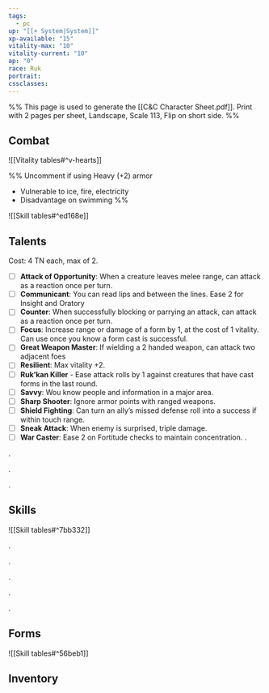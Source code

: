 ```yaml
---
tags:
  - pc
up: "[[+ System|System]]"
xp-available: "15"
vitality-max: "10"
vitality-current: "10"
ap: "0"
race: Ruk
portrait: 
cssclasses: 
---
```

%% This page is used to generate the [[C&C Character Sheet.pdf]]. Print with 2 pages per sheet, Landscape, Scale 113, Flip on short side. %% 

## Combat

![[Vitality tables#^v-hearts]]

%%
Uncomment if using Heavy (+2) armor 
- Vulnerable to ice, fire, electricity
- Disadvantage on swimming
%%

![[Skill tables#^ed168e]] 

## Talents

Cost: 4 TN each, max of 2. 

- [ ] **Attack of Opportunity**: When a creature leaves melee range, can attack as a reaction once per turn.
- [ ] **Communicant**: You can read lips and between the lines. Ease 2 for Insight and Oratory
- [ ] **Counter**: When successfully blocking or parrying an attack, can attack as a reaction once per turn.
- [ ] **Focus**: Increase range or damage of a form by 1, at the cost of 1 vitality. Can use once you know a form cast is successful.
- [ ] **Great Weapon Master**: If wielding a 2 handed weapon, can attack two adjacent foes
- [ ] **Resilient**: Max vitality +2.
- [ ] **Ruk’kan Killer** - Ease attack rolls by 1 against creatures that have cast forms in the last round.
- [ ] **Savvy**: Wou know people and information in a major area.
- [ ] **Sharp Shooter**: Ignore armor points with ranged weapons. 
- [ ] **Shield Fighting**: Can turn an ally’s missed defense roll into a success if within touch range.
- [ ] **Sneak Attack**: When enemy is surprised, triple damage.
- [ ] **War Caster**: Ease 2 on Fortitude checks to maintain concentration. 
.

.

.

.

## Skills

![[Skill tables#^7bb332]]

.

.

.

.

.

## Forms

![[Skill tables#^56beb1]] 

## Inventory

